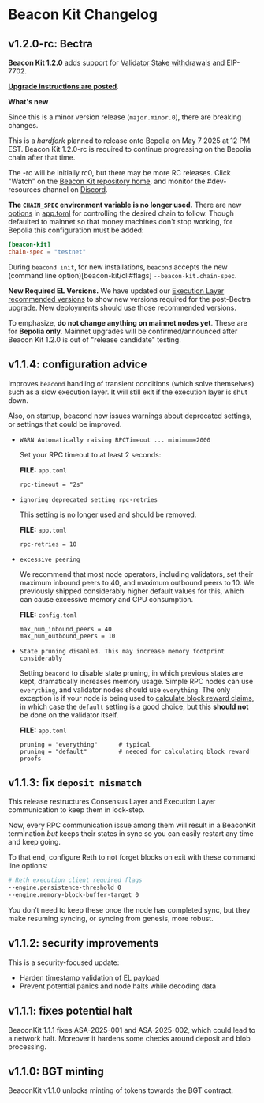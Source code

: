 # Beacon Kit Changelog

## v1.2.0-rc: Bectra

**Beacon Kit 1.2.0** adds support for [Validator Stake withdrawals](https://docs.berachain.com/nodes/guides/withdraw-stake) and EIP-7702.  

**[Upgrade instructions are posted](/nodes/guides/bectra)**. 

**What's new**

Since this is a minor version release (`major.minor.0`), there are breaking changes.

This is a *hardfork* planned to release onto Bepolia on May 7 2025 at 12 PM EST.
Beacon Kit 1.2.0-rc is required to continue progressing on the Bepolia chain after that time.

The -rc will be initially rc0, but there may be more RC releases. Click "Watch" on the [Beacon Kit repository home](https://github.com/berachain/beacon-kit), and monitor the #dev-resources channel on [Discord](https://discord.gg/berachain).

**The `CHAIN_SPEC` environment variable is no longer used.** There are new [options](/beacon-kit/configuration#beaconkit-configuration) in [app.toml](https://github.com/berachain/beacon-kit/blob/main/testing/networks/80069/app.toml#L117) for controlling the desired chain to follow. Though defaulted to mainnet so that money machines don't stop working, for Bepolia this configuration must be added:

  ```app.toml
  [beacon-kit] 
  chain-spec = "testnet"
  ```

During `beacond init`, for new installations, `beacond` accepts the new (command line option)[beacon-kit/cli#flags] `--beacon-kit.chain-spec`.

**New Required EL Versions.** We have updated our [Execution Layer recommended versions](/nodes/evm-execution) to show new versions required for the post-Bectra upgrade.  New deployments should use those recommended versions.

To emphasize, **do not change anything on mainnet nodes yet**.
These are for **Bepolia only**.
Mainnet upgrades will be confirmed/announced after Beacon Kit 1.2.0 is out of "release candidate" testing.


## v1.1.4: configuration advice

Improves `beacond` handling of transient conditions (which solve themselves) such as a slow execution layer. It will still exit if the execution layer is shut down.

Also, on startup, beacond now issues warnings about deprecated settings, or settings that could be improved.

* ```WARN Automatically raising RPCTimeout ... minimum=2000```

  Set your RPC timeout to at least 2 seconds:

  **FILE:** `app.toml`
  ```
  rpc-timeout = "2s"
  ```

* `ignoring deprecated setting rpc-retries`

  This setting is no longer used and should be removed.

  **FILE:** `app.toml`
  ```
  rpc-retries = 10
  ```


* `excessive peering`

  We recommend that most node operators, including validators, set their maximum inbound peers to 40, and maximum outbound peers to 10.
  We previously shipped considerably higher default values for this, which can cause excessive memory and CPU consumption.

  **FILE:** `config.toml`
  ```
  max_num_inbound_peers = 40
  max_num_outbound_peers = 10
  ```
  
* `State pruning disabled. This may increase memory footprint considerably`

  Setting `beacond` to disable state pruning, in which previous states are kept, dramatically increases memory usage. Simple RPC nodes can use `everything`, and validator nodes should use `everything`.  The only exception is if your node is being used to [calculate block reward claims](https://docs.berachain.com/nodes/guides/distribute-block-rewards), in which case the `default` setting is a good choice, but this **should not** be done on the validator itself.
  
  **FILE:** `app.toml`
  ```
  pruning = "everything"      # typical
  pruning = "default"         # needed for calculating block reward proofs
  ```

## v1.1.3: fix `deposit mismatch`

This release restructures Consensus Layer and Execution Layer communication to keep them in lock-step.

Now, every RPC communication issue among them will result in a BeaconKit termination *but* keeps their states in sync so you can easily restart any time and keep going.

To that end, configure Reth to not forget blocks on exit with these command line options:

```bash
# Reth execution client required flags
--engine.persistence-threshold 0
--engine.memory-block-buffer-target 0
```

You don’t need to keep these once the node has completed sync, but they make resuming syncing, or syncing from genesis, more robust.


## v1.1.2: security improvements

This is a security-focused update:
* Harden timestamp validation of EL payload
* Prevent potential panics and node halts while decoding data

## v1.1.1: fixes potential halt

BeaconKit 1.1.1 fixes ASA-2025-001 and ASA-2025-002, which could lead to a network halt. Moreover it hardens some checks around deposit and blob processing.

## v1.1.0: BGT minting

BeaconKit v1.1.0 unlocks minting of tokens towards the BGT contract.
